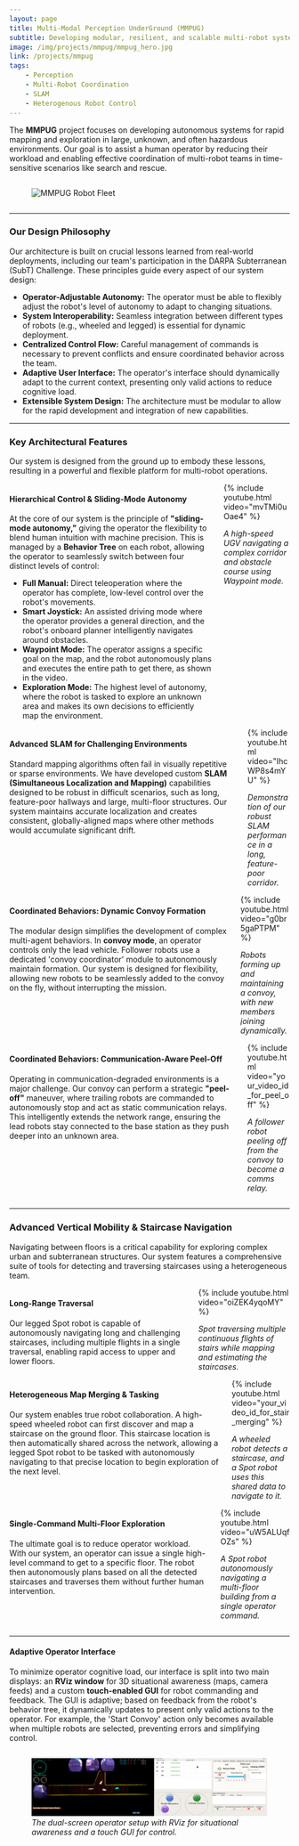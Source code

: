 ```yaml
---
layout: page
title: Multi-Modal Perception UnderGround (MMPUG)
subtitle: Developing modular, resilient, and scalable multi-robot systems for real-world field applications
image: /img/projects/mmpug/mmpug_hero.jpg
link: /projects/mmpug
tags: 
    - Perception
    - Multi-Robot Coordination
    - SLAM
    - Heterogenous Robot Control
---
```


<div class="content">
  <p>The <strong>MMPUG</strong> project focuses on developing autonomous systems for rapid mapping and exploration in large, unknown, and often hazardous environments. Our goal is to assist a human operator by reducing their workload and enabling effective coordination of multi-robot teams in time-sensitive scenarios like search and rescue.</p>
</div>

<div class="columns is-centered">
    <div class="column is-three-fifths">
        <figure class="image">
            <img src="{{ page.image }}" alt="MMPUG Robot Fleet">
        </figure>
    </div>
</div>


<hr>

### Our Design Philosophy
Our architecture is built on crucial lessons learned from real-world deployments, including our team's participation in the DARPA Subterranean (SubT) Challenge. These principles guide every aspect of our system design:
* **Operator-Adjustable Autonomy:** The operator must be able to flexibly adjust the robot's level of autonomy to adapt to changing situations.
* **System Interoperability:** Seamless integration between different types of robots (e.g., wheeled and legged) is essential for dynamic deployment.
* **Centralized Control Flow:** Careful management of commands is necessary to prevent conflicts and ensure coordinated behavior across the team.
* **Adaptive User Interface:** The operator's interface should dynamically adapt to the current context, presenting only valid actions to reduce cognitive load.
* **Extensible System Design:** The architecture must be modular to allow for the rapid development and integration of new capabilities.

<hr>

### Key Architectural Features

Our system is designed from the ground up to embody these lessons, resulting in a powerful and flexible platform for multi-robot operations.

<div class="block">
<div class="columns is-vcentered">
  <div class="column is-6">
    <div class="content">
      <h4>Hierarchical Control & Sliding-Mode Autonomy</h4>
      <p>At the core of our system is the principle of <strong>"sliding-mode autonomy,"</strong> giving the operator the flexibility to blend human intuition with machine precision. This is managed by a <strong>Behavior Tree</strong> on each robot, allowing the operator to seamlessly switch between four distinct levels of control:</p>
      <ul>
        <li><b>Full Manual:</b> Direct teleoperation where the operator has complete, low-level control over the robot's movements.</li>
        <li><b>Smart Joystick:</b> An assisted driving mode where the operator provides a general direction, and the robot's onboard planner intelligently navigates around obstacles.</li>
        <li><b>Waypoint Mode:</b> The operator assigns a specific goal on the map, and the robot autonomously plans and executes the entire path to get there, as shown in the video.</li>
        <li><b>Exploration Mode:</b> The highest level of autonomy, where the robot is tasked to explore an unknown area and makes its own decisions to efficiently map the environment.</li>
      </ul>
    </div>
  </div>
  <div class="column is-6">
    {% include youtube.html video="mvTMi0uOae4" %}
    <p class="has-text-centered is-size-7"><em>A high-speed UGV navigating a complex corridor and obstacle course using Waypoint mode.</em></p>
  </div>
</div>
</div>

<div class="block">
<div class="columns is-vcentered is-flex-direction-row-reverse">
    <div class="column is-6">
        <div class="content">
            <h4>Advanced SLAM for Challenging Environments</h4>
            <p>Standard mapping algorithms often fail in visually repetitive or sparse environments. We have developed custom <strong>SLAM (Simultaneous Localization and Mapping)</strong> capabilities designed to be robust in difficult scenarios, such as long, feature-poor hallways and large, multi-floor structures. Our system maintains accurate localization and creates consistent, globally-aligned maps where other methods would accumulate significant drift.</p>
        </div>
    </div>
    <div class="column is-6">
        {% include youtube.html video="IhcWP8s4mYU" %}
        <p class="has-text-centered is-size-7"><em>Demonstration of our robust SLAM performance in a long, feature-poor corridor.</em></p>
    </div>
</div>
</div>

<div class="block">
<div class="columns is-vcentered">
  <div class="column is-6">
    <div class="content">
      <h4>Coordinated Behaviors: Dynamic Convoy Formation</h4>
      <p>The modular design simplifies the development of complex multi-agent behaviors. In <strong>convoy mode</strong>, an operator controls only the lead vehicle. Follower robots use a dedicated 'convoy coordinator' module to autonomously maintain formation. Our system is designed for flexibility, allowing new robots to be seamlessly added to the convoy on the fly, without interrupting the mission.</p>
    </div>
  </div>
  <div class="column is-6">
    {% include youtube.html video="g0br5gaPTPM" %}
    <p class="has-text-centered is-size-7"><em>Robots forming up and maintaining a convoy, with new members joining dynamically.</em></p>
  </div>
</div>
</div>

<div class="block">
<div class="columns is-vcentered is-flex-direction-row-reverse">
  <div class="column is-6">
    <div class="content">
        <h4>Coordinated Behaviors: Communication-Aware Peel-Off</h4>
        <p>Operating in communication-degraded environments is a major challenge. Our convoy can perform a strategic <strong>"peel-off"</strong> maneuver, where trailing robots are commanded to autonomously stop and act as static communication relays. This intelligently extends the network range, ensuring the lead robots stay connected to the base station as they push deeper into an unknown area.</p>
    </div>
  </div>
  <div class="column is-6">
    {% include youtube.html video="your_video_id_for_peel_off" %}
    <p class="has-text-centered is-size-7"><em>A follower robot peeling off from the convoy to become a comms relay.</em></p>
  </div>
</div>
</div>

<hr>

### Advanced Vertical Mobility & Staircase Navigation

Navigating between floors is a critical capability for exploring complex urban and subterranean structures. Our system features a comprehensive suite of tools for detecting and traversing staircases using a heterogeneous team.

<div class="block">
<div class="columns is-vcentered">
  <div class="column is-6">
    <div class="content">
        <h4>Long-Range Traversal</h4>
        <p>Our legged Spot robot is capable of autonomously navigating long and challenging staircases, including multiple flights in a single traversal, enabling rapid access to upper and lower floors.</p>
    </div>
  </div>
  <div class="column is-6">
    {% include youtube.html video="oiZEK4yqoMY" %}
    <p class="has-text-centered is-size-7"><em>Spot traversing multiple continuous flights of stairs while mapping and estimating the staircases.</em></p>
  </div>
</div>
</div>

<div class="block">
<div class="columns is-vcentered is-flex-direction-row-reverse">
  <div class="column is-6">
    <div class="content">
        <h4>Heterogeneous Map Merging & Tasking</h4>
        <p>Our system enables true robot collaboration. A high-speed wheeled robot can first discover and map a staircase on the ground floor. This staircase location is then automatically shared across the network, allowing a legged Spot robot to be tasked with autonomously navigating to that precise location to begin exploration of the next level.</p>
    </div>
  </div>
  <div class="column is-6">
    {% include youtube.html video="your_video_id_for_stair_merging" %}
    <p class="has-text-centered is-size-7"><em>A wheeled robot detects a staircase, and a Spot robot uses this shared data to navigate to it.</em></p>
  </div>
</div>
</div>

<div class="block">
<div class="columns is-vcentered">
  <div class="column is-6">
    <div class="content">
        <h4>Single-Command Multi-Floor Exploration</h4>
        <p>The ultimate goal is to reduce operator workload. With our system, an operator can issue a single high-level command to get to a specific floor. The robot then autonomously plans based on all the detected staircases and traverses them without further human intervention.</p>
    </div>
  </div>
  <div class="column is-6">
    {% include youtube.html video="uW5ALUqfOZs" %}
    <p class="has-text-centered is-size-7"><em>A Spot robot autonomously navigating a multi-floor building from a single operator command.</em></p>
  </div>
</div>
</div>

<hr> 

<div class="block">
  <div class="content">
      <h4>Adaptive Operator Interface</h4>
      <p>To minimize operator cognitive load, our interface is split into two main displays: an <strong>RViz window</strong> for 3D situational awareness (maps, camera feeds) and a custom <strong>touch-enabled GUI</strong> for robot commanding and feedback. The GUI is adaptive; based on feedback from the robot's behavior tree, it dynamically updates to present only valid actions to the operator. For example, the 'Start Convoy' action only becomes available when multiple robots are selected, preventing errors and simplifying control.</p>
      <div class="columns is-centered">
          <div class="column is-three-fifths">
              <figure class="image">
                  <img src="/img/projects/mmpug/operator_interface.jpg" alt="MMPUG Operator Interface">
                   <figcaption class="has-text-centered is-size-7"><em>The dual-screen operator setup with RViz for situational awareness and a touch GUI for control.</em></figcaption>
              </figure>
          </div>
      </div>
  </div>
</div>